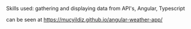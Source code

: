 Skills used: gathering and displaying data from API's, Angular, Typescript

can be seen at https://mucyildiz.github.io/angular-weather-app/
